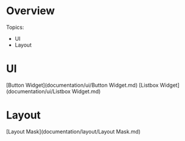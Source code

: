 # Overview

Topics:
- UI
- Layout

# UI

[Button Widget](documentation/ui/Button Widget.md)
[Listbox Widget](documentation/ui/Listbox Widget.md)

# Layout

[Layout Mask](documentation/layout/Layout Mask.md)
